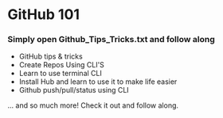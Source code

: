 # GitHub 101

### Simply open Github_Tips_Tricks.txt and follow along
- GitHub tips & tricks
- Create Repos Using CLI'S
- Learn to use terminal CLI
- Install Hub and learn to use it to make life easier
- Github push/pull/status using CLI

... and so much more! Check it out and follow along.